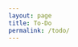 ```yaml
---
layout: page
title: To-Do
permalink: /todo/
---
```

<script async src="//jsfiddle.net/uvam5px1/embed/"></script>

